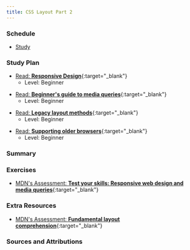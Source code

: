 ```yaml
---
title: CSS Layout Part 2
---
```


### Schedule

  - [Study](#study-plan-3)

### Study Plan

  <!-- WDX:META:PROGRESS:task=Read 'Responsive Design' -->
  - [Read: **Responsive Design**](https://developer.mozilla.org/en-US/docs/Learn/CSS/CSS_layout/Responsive_Design){:target="_blank"}
    - Level: Beginner
  
  <!-- WDX:META:PROGRESS:task=Read 'Beginner's guide to media queries' -->
  - [Read: **Beginner's guide to media queries**](https://developer.mozilla.org/en-US/docs/Learn/CSS/CSS_layout/Media_queries){:target="_blank"}
    - Level: Beginner

  <!-- WDX:META:PROGRESS:task=Read 'Legacy layout methods' -->
  - [Read: **Legacy layout methods**](https://developer.mozilla.org/en-US/docs/Learn/CSS/CSS_layout/Legacy_Layout_Methods){:target="_blank"}
    - Level: Beginner

  <!-- WDX:META:PROGRESS:task=Read 'Supporting older browsers' -->
  - [Read: **Supporting older browsers**](https://developer.mozilla.org/en-US/docs/Learn/CSS/CSS_layout/Supporting_Older_Browsers){:target="_blank"}
    - Level: Beginner

### Summary

### Exercises

  <!-- WDX:META:PROGRESS:task=Complete 'Test your skills: Responsive web design and media queries'|user_folder=rwd_skills -->
  <!-- WDX:META:TESTS:name=Test Exercise: 'Test your skills: Responsive web design and media queries'|type=exist|user_folder=rwd_skills|files=rwd-download.html -->
  - [MDN's Assessment: **Test your skills: Responsive web design and media queries**](https://developer.mozilla.org/en-US/docs/Learn/CSS/CSS_layout/rwd_skills){:target="_blank"}
  
### Extra Resources

  <!-- WDX:META:PROGRESS:task=EXTRAS: Complete the exercise 'Fundamental layout comprehension'|user_folder=fundamental_layout_comprehension -->
  <!-- WDX:META:TESTS:name=Test Exercise: 'Fundamental layout comprehension'|type=exist|user_folder=fundamental_layout_comprehension|files=index.html,styles.css,images/balloon-sq1.jpg,images/balloon-sq2.jpg,images/balloon-sq3.jpg,images/balloon-sq4.jpg,images/balloon-sq5.jpg,images/balloon-sq6.jpg, -->
  - [MDN's Assessment: **Fundamental layout comprehension**](https://developer.mozilla.org/en-US/docs/Learn/CSS/CSS_layout/Fundamental_Layout_Comprehension){:target="_blank"}

### Sources and Attributions

